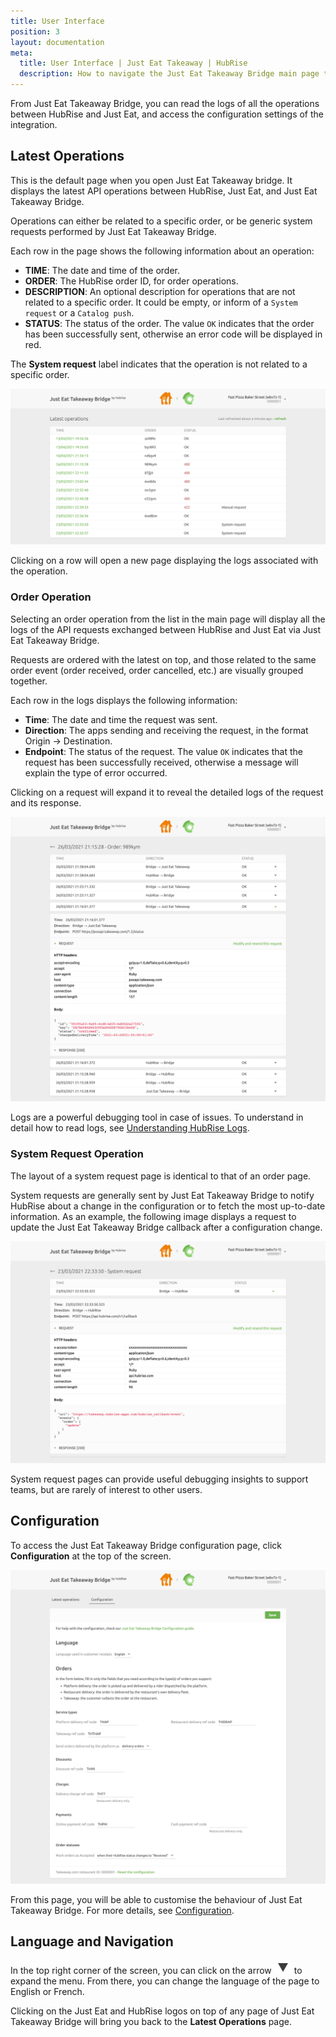 ```yaml
---
title: User Interface
position: 3
layout: documentation
meta:
  title: User Interface | Just Eat Takeaway | HubRise
  description: How to navigate the Just Eat Takeaway Bridge main page to access information about the orders and customise the behaviour of the bridge.
---
```


From Just Eat Takeaway Bridge, you can read the logs of all the operations between HubRise and Just Eat, and access the configuration settings of the integration.

## Latest Operations

This is the default page when you open Just Eat Takeaway bridge. It displays the latest API operations between HubRise, Just Eat, and Just Eat Takeaway Bridge.

Operations can either be related to a specific order, or be generic system requests performed by Just Eat Takeaway Bridge.

Each row in the page shows the following information about an operation:

- **TIME**: The date and time of the order.
- **ORDER**: The HubRise order ID, for order operations.
- **DESCRIPTION**: An optional description for operations that are not related to a specific order. It could be empty, or inform of a `System request` or a `Catalog push`.
- **STATUS**: The status of the order. The value `OK` indicates that the order has been successfully sent, otherwise an error code will be displayed in red.

The **System request** label indicates that the operation is not related to a specific order.

![Operations page of Just Eat Takeaway Bridge developed by HubRise](../images/003-en-jet-main-page.png)

Clicking on a row will open a new page displaying the logs associated with the operation.

### Order Operation

Selecting an order operation from the list in the main page will display all the logs of the API requests exchanged between HubRise and Just Eat via Just Eat Takeaway Bridge.

Requests are ordered with the latest on top, and those related to the same order event (order received, order cancelled, etc.) are visually grouped together.

Each row in the logs displays the following information:

- **Time**: The date and time the request was sent.
- **Direction**: The apps sending and receiving the request, in the format Origin → Destination.
- **Endpoint**: The status of the request. The value `OK` indicates that the request has been successfully received, otherwise a message will explain the type of error occurred.

Clicking on a request will expand it to reveal the detailed logs of the request and its response.

![Order logs page on Just Eat Takeaway Bridge](../images/004-en-jet-order-logs.png)

Logs are a powerful debugging tool in case of issues. To understand in detail how to read logs, see [Understanding HubRise Logs](/docs/hubrise-logs/).

### System Request Operation

The layout of a system request page is identical to that of an order page.

System requests are generally sent by Just Eat Takeaway Bridge to notify HubRise about a change in the configuration or to fetch the most up-to-date information. As an example, the following image displays a request to update the Just Eat Takeaway Bridge callback after a configuration change.

![System request page on Just Eat Takeaway Bridge](../images/005-en-jet-system-request.png)

System request pages can provide useful debugging insights to support teams, but are rarely of interest to other users.

## Configuration

To access the Just Eat Takeaway Bridge configuration page, click **Configuration** at the top of the screen.

![Just Eat Takeaway Bridge configuration page](../images/002-en-jet-configuration-page.png)

From this page, you will be able to customise the behaviour of Just Eat Takeaway Bridge. For more details, see [Configuration](/apps/just-eat-takeaway/configuration).

## Language and Navigation

In the top right corner of the screen, you can click on the arrow <InlineImage width="20" height="20">![Arrow icon](../images/arrow-icon.jpg)</InlineImage> to expand the menu. From there, you can change the language of the page to English or French.

Clicking on the Just Eat and HubRise logos on top of any page of Just Eat Takeaway Bridge will bring you back to the **Latest Operations** page.
